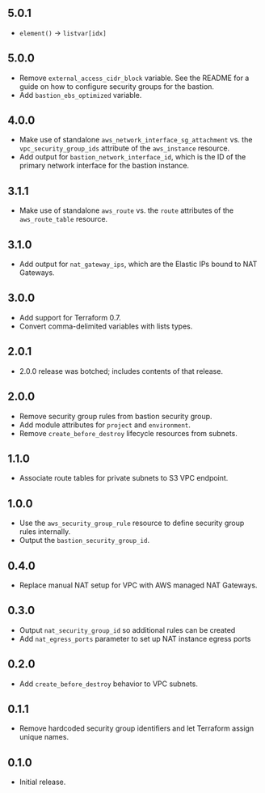 ## 5.0.1

- `element()` -> `listvar[idx]`

## 5.0.0

- Remove `external_access_cidr_block` variable. See the README for a guide on
  how to configure security groups for the bastion.
- Add `bastion_ebs_optimized` variable.

## 4.0.0

- Make use of standalone `aws_network_interface_sg_attachment` vs. the
  `vpc_security_group_ids` attribute of the `aws_instance` resource.
- Add output for `bastion_network_interface_id`, which is the ID of the primary
  network interface for the bastion instance.

## 3.1.1

- Make use of standalone `aws_route` vs. the `route` attributes of the
  `aws_route_table` resource.

## 3.1.0

- Add output for `nat_gateway_ips`, which are the Elastic IPs bound to NAT
  Gateways.

## 3.0.0

- Add support for Terraform 0.7.
- Convert comma-delimited variables with lists types.

## 2.0.1

- 2.0.0 release was botched; includes contents of that release.

## 2.0.0

- Remove security group rules from bastion security group.
- Add module attributes for `project` and `environment`.
- Remove `create_before_destroy` lifecycle resources from subnets.

## 1.1.0

- Associate route tables for private subnets to S3 VPC endpoint.

## 1.0.0

- Use the `aws_security_group_rule` resource to define security group rules
  internally.
- Output the `bastion_security_group_id`.

## 0.4.0

- Replace manual NAT setup for VPC with AWS managed NAT Gateways.

## 0.3.0

- Output `nat_security_group_id` so additional rules can be created
- Add `nat_egress_ports` parameter to set up NAT instance egress ports

## 0.2.0

- Add `create_before_destroy` behavior to VPC subnets.

## 0.1.1

- Remove hardcoded security group identifiers and let Terraform assign unique
  names.

## 0.1.0

- Initial release.
